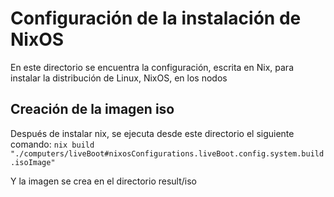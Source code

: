# Configuración de la instalación de NixOS
En este directorio se encuentra la configuración, escrita en Nix, para instalar la distribución de Linux, NixOS, en los nodos

## Creación de la imagen iso
Después de instalar nix, se ejecuta desde este directorio el siguiente comando:
`nix build "./computers/liveBoot#nixosConfigurations.liveBoot.config.system.build.isoImage"`

Y la imagen se crea en el directorio result/iso
